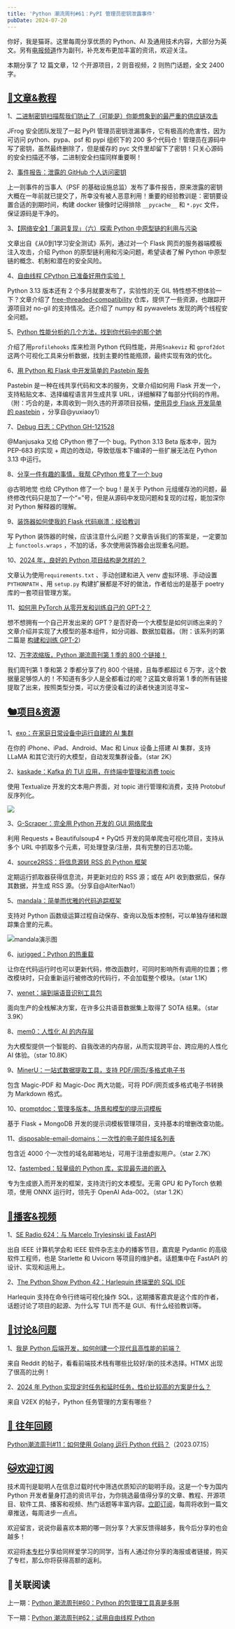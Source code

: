 ```yaml
---
title: 'Python 潮流周刊#61：PyPI 管理员密钥泄露事件'
pubDate: 2024-07-20
---
```


你好，我是猫哥。这里每周分享优质的 Python、AI 及通用技术内容，大部分为英文。另有[电报频道](https://t.me/pythontrendingweekly)作为副刊，补充发布更加丰富的资讯，欢迎关注。

本期分享了 12 篇文章，12 个开源项目，2 则音视频，2 则热门话题，全文 2400  字。

## [🦄文章&教程](https://xiaobot.net/p/python_weekly)

1、[二进制密钥扫描帮我们防止了（可能是）你能想象到的最严重的供应链攻击](https://jfrog.com/blog/leaked-pypi-secret-token-revealed-in-binary-preventing-suppy-chain-attack/)

JFrog 安全团队发现了一起 PyPI 管理员密钥泄漏事件，它有极高的危害性，因为可访问 python、pypa、psf 和 pypi 组织下的 200 多个代码仓！管理员在源码中写了密钥，虽然最终删除了，但是缓存的 pyc 文件里却留下了密钥！只关心源码的安全扫描还不够，二进制安全扫描同样重要啊！

2、[事件报告：泄露的 GitHub 个人访问密钥](https://blog.pypi.org/posts/2024-07-08-incident-report-leaked-admin-personal-access-token/)

上一则事件的当事人（PSF 的基础设施总监）发布了事件报告，原来泄露的密钥大概在一年前就已提交了，所幸没有被人恶意利用！重要的经验教训是：密钥要设置合适的到期时间，构建 docker 镜像时记得排除  `__pycache__` 和 `*.pyc` 文件，保证源码是干净的。

3、[【网络安全】「漏洞复现」（六）探索 Python 中原型链的利用与污染](https://juejin.cn/post/7390956576179585024)

文章出自《从0到1学习安全测试》系列，通过对一个 Flask 网页的服务器端模板注入攻击，介绍 Python 的原型链利用和污染问题，希望读者了解 Python 中原型链的概念、机制和潜在的安全风险。

4、[自由线程 CPython 已准备好用作实验！](https://labs.quansight.org/blog/free-threaded-python-rollout)

Python 3.13 版本还有 2 个多月就要发布了，实验性的无 GIL 特性想不想体验一下？文章介绍了 [free-threaded-compatibility](https://github.com/Quansight-Labs/free-threaded-compatibility) 仓库，提供了一些资源，也跟踪开源项目对 no-gil 的支持情况。还介绍了 numpy 和 pywavelets 发现的两个线程安全问题。

5、[Python 性能分析的几个方法，找到你代码中的那个她](https://juejin.cn/post/7390319395833380901)

介绍了用`profilehooks` 库来检测 Python 代码性能，并用`Snakeviz` 和 `gprof2dot` 这两个可视化工具来分析数据，找到主要的性能瓶颈，最终实现有效的优化。

6、[用 Python 和 Flask 中开发简单的 Pastebin 服务](https://muhammadraza.me/2024/Simple-Pastebin-In-Python/)

Pastebin 是一种在线共享代码和文本的服务，文章介绍如何用 Flask 开发一个，支持粘贴文本、选择编程语言并生成共享 URL，详细解释了每部分代码的作用。（附：巧合的是，本周收到一则久违的开源项目投稿，[使用异步 Flask 开发简单的 pastebin](https://github.com/yuxiaoy1/simple-pastebin) ，分享自@yuxiaoy1）

7、[Debug 日志：CPython GH-121528](https://www.manjusaka.blog/posts/2024/07/16/a-live-debug-gh121528/)

@Manjusaka 又给 CPython 修了一个 bug。Python 3.13 Beta 版本中，因为 PEP-683 的实现 + 周边的改动，导致低版本下编译的一些扩展无法在 Python 3.13 中运行。

8、[分享一件有趣的事情，我帮 CPython 修复了一个 bug](https://mp.weixin.qq.com/s/OURHYVaupSkfGvMYwAATVA)

@古明地觉 也给 CPython 修了一个 bug！是关于 Python 元组缓存池的问题，最终修改代码只是加了一个“=”号，但是从源码中发现问题和复现的过程，能加深你对 Python 解释器的理解。

9、[装饰器如何使我的 Flask 代码崩溃：经验教训](https://suyogdahal.com.np/posts/how-decorator-crashed-my-flask-app/)

写 Python 装饰器的时候，应该注意什么问题？文章告诉我们的答案是，一定要加上 `functools.wraps` ，不加的话，多次使用装饰器会出现重名问题。

10、[2024 年，良好的 Python 项目结构是怎样的？](https://matt.sh/python-project-structure-2024)

文章认为使用`requirements.txt` 、手动创建和进入 venv 虚拟环境、手动设置`PYTHONPATH` 、用 `setup.py` 构建扩展都是不好的做法，作者给出的是基于 poetry 库的一套项目管理方案。

11、[如何用 PyTorch 从零开发和训练自己的 GPT-2？](https://differ.blog/p/here-s-how-you-can-build-and-train-gpt-2-from-scratch-using-pytorch-ace4ba)

想不想拥有一个自己开发出来的 GPT？是否好奇一个大模型是如何训练出来的？文章介绍并实现了大模型的基本组件，如分词器、数据加载器。（附：该系列的第二篇是 [构建和训练 GPT-2](https://pub.towardsai.net/heres-how-you-can-build-and-train-gpt-2-from-scratch-using-pytorch-part-2-9b41d15baf62)）

12、[万字浓缩版，Python 潮流周刊第 1 季的 800 个链接！](https://pythoncat.top/posts/2024-07-17-iweekly)

我们周刊第 1 季和第 2 季都分享了约 800 个链接，且每季都超过 6 万字，这个数据量足够惊人的！不知道有多少人是全都看过的呢？这篇文章将第 1 季的所有链接提取了出来，按照类型分类，可以方便没看过的读者快速浏览寻宝~

## [🐿️项目&资源](https://xiaobot.net/p/python_weekly)

1、[exo：在家庭日常设备中运行自建的 AI 集群](https://github.com/exo-explore/exo)

在你的 iPhone、iPad、Android、Mac 和 Linux 设备上搭建 AI 集群，支持 LLaMA 和其它流行的大模型，自动发现集群设备。（star 2K）

2、[kaskade：Kafka 的 TUI 应用，在终端中管理和消费 topic](https://github.com/sauljabin/kaskade)

使用 Textualize 开发的文本用户界面，对 topic 进行管理和消费，支持 Protobuf 反序列化。

![](https://img.pythoncat.top/kaskade-create-topic.png)

3、[G-Scraper：完全用 Python 开发的 GUI 网络爬虫](https://github.com/muaaz-ur-habibi/G-Scraper)

利用 Requests + Beautifulsoup4 + PyQt5 开发的简单爬虫可视化项目，支持从多个 URL 中抓取多个元素，可处理登录/注册，具有完整的日志功能。

4、[source2RSS：将信息源转 RSS 的 Python 框架](https://github.com/AhFeil/source2RSS)

定期运行抓取器获得信息流，并更新对应的 RSS 源；或在 API 收到数据后，保存其数据，并生成 RSS 源。（分享自@AlterNao1）

5、[mandala：简单而优雅的代码追踪框架](https://github.com/amakelov/mandala)

支持对 Python 函数级运算过程自动保存、查询以及版本控制，可以单独存储和跟踪集合里的元素。

![mandala演示图](https://img.pythoncat.top/2024-07-20_mandala.png)

6、[jurigged：Python 的热重载](https://github.com/breuleux/jurigged)

让你在代码运行时也可以更新代码，修改函数时，可同时影响所有调用的位置；修改模块时，只会重新运行被修改的代码行，不会加载整个模块。（star 1.1K）

7、[wenet：端到端语音识别工具包](https://github.com/wenet-e2e/wenet)

面向生产的全栈解决方案，在许多公共语音数据集上取得了 SOTA 结果。（star 3.9K）

8、[mem0：人性化 AI 的内存层](https://github.com/mem0ai/mem0)

为大模型提供一个智能的、自我改进的内存层，从而实现跨平台、跨应用的人性化 AI 体验。（star 10.8K）

9、[MinerU：一站式数据提取工具，支持 PDF/网页/多格式电子书](https://github.com/opendatalab/MinerU)

包含 Magic-PDF 和 Magic-Doc 两大功能，可将 PDF/网页或多格式电子书转换为 Markdown 格式。

10、[promptdoc：管理多版本、场景和模型的提示词模板](https://github.com/worldwonderer/promptdoc)

基于 Flask + MongoDB 开发的提示词模板管理项目，支持基本的增删改查功能。

11、[disposable-email-domains：一次性的电子邮件域名列表](https://github.com/disposable-email-domains/disposable-email-domains)

包含近 4000 个一次性的域名邮箱地址，可用于注册虚拟用户。（star 2.7K）

12、[fastembed：轻量级的 Python 库，实现最先进的嵌入](https://github.com/qdrant/fastembed)

专为生成嵌入而开发的框架，支持流行的文本模型。无需 GPU 和 PyTorch 依赖项，使用 ONNX 运行时，领先于 OpenAI Ada-002。（star 1.2K）

## [🐢播客&视频](https://xiaobot.net/p/python_weekly)

1、[SE Radio 624：与 Marcelo Trylesinski 谈 FastAPI](https://se-radio.net/2024/07/se-radio-624-marcelo-trylesinski-on-fastapi/)

出自 IEEE 计算机学会和 IEEE 软件杂志主办的播客节目，嘉宾是 Pydantic 的高级软件工程师，也是 Starlette 和 Uvicorn 等项目的维护者。话题集中在 FastAPI 的设计、实现和运用上。

2、[The Python Show Python 42：Harlequin 终端里的 SQL IDE](https://www.pythonshow.com/p/42-harlequin-the-sql-ide-for-your)

Harlequin 支持在命令行终端可视化操作 SQL，这期播客嘉宾是这个库的作者，话题讨论了项目的起源、为什么写 TUI 而不是 GUI、有什么经验教训等。

## [🥂讨论&问题](https://xiaobot.net/p/python_weekly)

1、[我是 Python 后端开发，如何创建一个现代且高性能的前端？](https://www.reddit.com/r/Python/comments/1dwf2sh/im_a_python_backend_developer_how_to_create_a/)

来自 Reddit 的帖子，看看前端技术栈有哪些比较好/新的技术选择。HTMX 出现了很高的比例！

2、[2024 年 Python 实现定时任务和延时任务，性价比较高的方案是什么？](https://www.v2ex.com/t/1057323#reply18)

来自 V2EX 的帖子，Python 任务管理的方案有哪些？

## [🐧 往年回顾](https://xiaobot.net/p/python_weekly)

[Python潮流周刊#11：如何使用 Golang 运行 Python 代码？](https://pythoncat.top/posts/2023-07-15-weekly)（2023.07.15）

## [🐱欢迎订阅](https://xiaobot.net/p/python_weekly)

技术周刊是聪明人在信息过载时代中筛选优质知识的聪明手段。这是一个专为国内 Python 开发者量身打造的资讯平台，为你挑选最值得分享的文章、教程、开源项目、软件工具、播客和视频、热门话题等丰富内容。[立即订阅](https://xiaobot.net/p/python_weekly)，每周将收到一篇文章推送，每周进步一点点。

欢迎留言，说说你最喜欢本期的哪一则分享？大家反馈得越多，我今后分享的也会越多！

欢迎将[本专栏](https://xiaobot.net/p/python_weekly)分享给同样爱学习的同学，当有人通过你分享的海报或者链接，购买了专栏，那么你将获得高额的返利。

## 🌱关联阅读

上一期：[Python 潮流周刊#60：Python 的包管理工具真是多啊](https://pythoncat.top/posts/2024-07-13-weekly)

下一期：[Python 潮流周刊#62：试用自由线程 Python](https://pythoncat.top/posts/2024-07-27-weekly)
